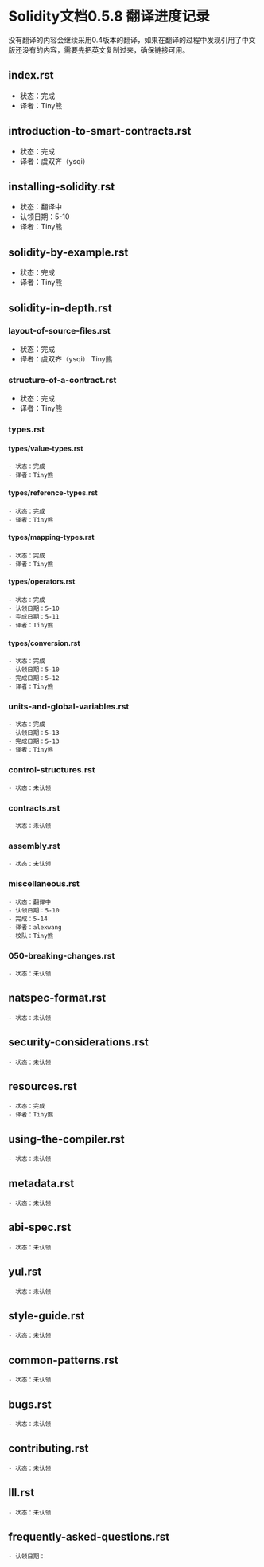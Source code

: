 # Solidity文档0.5.8 翻译进度记录

没有翻译的内容会继续采用0.4版本的翻译，如果在翻译的过程中发现引用了中文版还没有的内容，需要先把英文复制过来，确保链接可用。

## index.rst
 - 状态：完成
 - 译者：Tiny熊

## introduction-to-smart-contracts.rst
 - 状态：完成
 - 译者：虞双齐（ysqi）


## installing-solidity.rst
 - 状态：翻译中
 - 认领日期：5-10
 - 译者：Tiny熊

## solidity-by-example.rst
 - 状态：完成
 - 译者：Tiny熊

## solidity-in-depth.rst 
###  layout-of-source-files.rst
 - 状态：完成
 - 译者：虞双齐（ysqi） Tiny熊
###  structure-of-a-contract.rst
 - 状态：完成
 - 译者：Tiny熊
###  types.rst

#### types/value-types.rst
    - 状态：完成
    - 译者：Tiny熊
#### types/reference-types.rst
    - 状态：完成
    - 译者：Tiny熊
#### types/mapping-types.rst
    - 状态：完成
    - 译者：Tiny熊
#### types/operators.rst
    - 状态：完成
    - 认领日期：5-10
    - 完成日期：5-11
    - 译者：Tiny熊
#### types/conversion.rst
    - 状态：完成
    - 认领日期：5-10
    - 完成日期：5-12
    - 译者：Tiny熊

###  units-and-global-variables.rst
    - 状态：完成
    - 认领日期：5-13
    - 完成日期：5-13
    - 译者：Tiny熊
###  control-structures.rst
    - 状态：未认领
###  contracts.rst
    - 状态：未认领
###  assembly.rst
    - 状态：未认领
###  miscellaneous.rst
    - 状态：翻译中
    - 认领日期：5-10
    - 完成：5-14
    - 译者：alexwang
    - 校队：Tiny熊
###  050-breaking-changes.rst
    - 状态：未认领

##  natspec-format.rst
    - 状态：未认领
##  security-considerations.rst
    - 状态：未认领
##  resources.rst
    - 状态：完成
    - 译者：Tiny熊
##  using-the-compiler.rst
    - 状态：未认领
## metadata.rst
    - 状态：未认领
## abi-spec.rst
    - 状态：未认领
## yul.rst
    - 状态：未认领
## style-guide.rst
    - 状态：未认领
## common-patterns.rst
    - 状态：未认领
## bugs.rst
    - 状态：未认领
## contributing.rst
    - 状态：未认领
## lll.rst
    - 状态：未认领
## frequently-asked-questions.rst
    - 认领日期：

